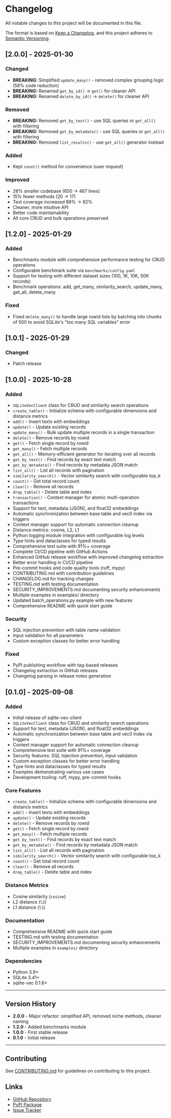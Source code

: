 # Changelog

All notable changes to this project will be documented in this file.

The format is based on [Keep a Changelog](https://keepachangelog.com/en/1.0.0/),
and this project adheres to [Semantic Versioning](https://semver.org/spec/v2.0.0.html).

## [2.0.0] - 2025-01-30

### Changed
- **BREAKING:** Simplified `update_many()` - removed complex grouping logic (58% code reduction)
- **BREAKING:** Renamed `get_by_id()` → `get()` for cleaner API
- **BREAKING:** Renamed `delete_by_id()` → `delete()` for cleaner API

### Removed
- **BREAKING:** Removed `get_by_text()` - use SQL queries or `get_all()` with filtering
- **BREAKING:** Removed `get_by_metadata()` - use SQL queries or `get_all()` with filtering
- **BREAKING:** Removed `list_results()` - use `get_all()` generator instead

### Added
- Kept `count()` method for convenience (user request)

### Improved
- 28% smaller codebase (650 → 467 lines)
- 15% fewer methods (20 → 17)
- Test coverage increased 89% → 92%
- Cleaner, more intuitive API
- Better code maintainability
- All core CRUD and bulk operations preserved

## [1.2.0] - 2025-01-29

### Added
- Benchmarks module with comprehensive performance testing for CRUD operations
- Configurable benchmark suite via `benchmarks/config.yaml`
- Support for testing with different dataset sizes (100, 1K, 10K, 50K records)
- Benchmark operations: add, get_many, similarity_search, update_many, get_all, delete_many

### Fixed
- Fixed `delete_many()` to handle large rowid lists by batching into chunks of 500 to avoid SQLite's "too many SQL variables" error

## [1.0.1] - 2025-01-29

### Changed
- Patch release

## [1.0.0] - 2025-10-28

### Added
- `SQLiteVecClient` class for CRUD and similarity search operations
- `create_table()` - Initialize schema with configurable dimensions and distance metrics
- `add()` - Insert texts with embeddings
- `update()` - Update existing records
- `update_many()` - Bulk update multiple records in a single transaction
- `delete()` - Remove records by rowid
- `get()` - Fetch single record by rowid
- `get_many()` - Fetch multiple records
- `get_all()` - Memory-efficient generator for iterating over all records
- `get_by_text()` - Find records by exact text match
- `get_by_metadata()` - Find records by metadata JSON match
- `list_all()` - List all records with pagination
- `similarity_search()` - Vector similarity search with configurable top_k
- `count()` - Get total record count
- `clear()` - Remove all records
- `drop_table()` - Delete table and index
- `transaction()` - Context manager for atomic multi-operation transactions
- Support for text, metadata (JSON), and float32 embeddings
- Automatic synchronization between base table and vec0 index via triggers
- Context manager support for automatic connection cleanup
- Distance metrics: cosine, L2, L1
- Python logging module integration with configurable log levels
- Type hints and dataclasses for typed results
- Comprehensive test suite with 91%+ coverage
- Complete CI/CD pipeline with GitHub Actions
- Enhanced GitHub release workflow with improved changelog extraction
- Better error handling in CI/CD pipeline
- Pre-commit hooks and code quality tools (ruff, mypy)
- CONTRIBUTING.md with contribution guidelines
- CHANGELOG.md for tracking changes
- TESTING.md with testing documentation
- SECURITY_IMPROVEMENTS.md documenting security enhancements
- Multiple examples in examples/ directory
- Updated batch_operations.py example with new features
- Comprehensive README with quick start guide

### Security
- SQL injection prevention with table name validation
- Input validation for all parameters
- Custom exception classes for better error handling

### Fixed
- PyPI publishing workflow with tag-based releases
- Changelog extraction in GitHub releases
- Changelog parsing in release notes generation

## [0.1.0] - 2025-09-08

### Added
- Initial release of sqlite-vec-client
- `SQLiteVecClient` class for CRUD and similarity search operations
- Support for text, metadata (JSON), and float32 embeddings
- Automatic synchronization between base table and vec0 index via triggers
- Context manager support for automatic connection cleanup
- Comprehensive test suite with 91%+ coverage
- Security features: SQL injection prevention, input validation
- Custom exception classes for better error handling
- Type hints and dataclasses for typed results
- Examples demonstrating various use cases
- Development tooling: ruff, mypy, pre-commit hooks

### Core Features
- `create_table()` - Initialize schema with configurable dimensions and distance metrics
- `add()` - Insert texts with embeddings
- `update()` - Update existing records
- `delete()` - Remove records by rowid
- `get()` - Fetch single record by rowid
- `get_many()` - Fetch multiple records
- `get_by_text()` - Find records by exact text match
- `get_by_metadata()` - Find records by metadata JSON match
- `list_all()` - List all records with pagination
- `similarity_search()` - Vector similarity search with configurable top_k
- `count()` - Get total record count
- `clear()` - Remove all records
- `drop_table()` - Delete table and index

### Distance Metrics
- Cosine similarity (`cosine`)
- L2 distance (`l2`)
- L1 distance (`l1`)

### Documentation
- Comprehensive README with quick start guide
- TESTING.md with testing documentation
- SECURITY_IMPROVEMENTS.md documenting security enhancements
- Multiple examples in `examples/` directory

### Dependencies
- Python 3.9+
- SQLite 3.41+
- sqlite-vec 0.1.6+

---

## Version History

- **2.0.0** - Major refactor: simplified API, removed niche methods, cleaner naming
- **1.2.0** - Added benchmarks module
- **1.0.0** - First stable release
- **0.1.0** - Initial release

---

## Contributing

See [CONTRIBUTING.md](CONTRIBUTING.md) for guidelines on contributing to this project.

## Links

- [GitHub Repository](https://github.com/atasoglu/sqlite-vec-client)
- [PyPI Package](https://pypi.org/project/sqlite-vec-client/)
- [Issue Tracker](https://github.com/atasoglu/sqlite-vec-client/issues)
